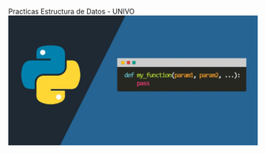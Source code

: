 Practicas Estructura de Datos - UNIVO
![Imagen descriptiva de lenguaje usado](Practica_Estructura1/python.jpg)
